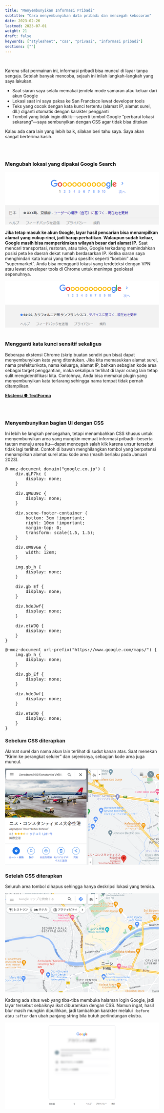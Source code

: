 ```yaml
---
title: "Menyembunyikan Informasi Pribadi"
subtitle: "Cara menyembunyikan data pribadi dan mencegah kebocoran"
date: 2023-02-26
lastmod: 2023-07-01
weight: 21
draft: false
keywords: ["stylesheet", "css", "privasi", "informasi pribadi"]
sections: [""]
---
```


<br />

Karena sifat permainan ini, informasi pribadi bisa muncul di layar tanpa sengaja. Setelah banyak mencoba, sejauh ini inilah langkah-langkah yang saya lakukan.


- Saat siaran saya selalu memakai jendela mode samaran atau keluar dari akun Google
- Lokasi saat ini saya paksa ke San Francisco lewat developer tools
- Teks yang cocok dengan kata kunci tertentu (alamat IP, alamat surel, dll.) diganti otomatis dengan karakter pengganti
- Tombol yang tidak ingin diklik—seperti tombol Google “perbarui lokasi sekarang”—saya sembunyikan dengan CSS agar tidak bisa ditekan

Kalau ada cara lain yang lebih baik, silakan beri tahu saya. Saya akan sangat berterima kasih.

<br />
<br />
<h3 class="no-blur">Mengubah lokasi yang dipakai Google Search</h3>
<img src="2023-03-21-16-59-28.png" />

<span style="font-weight: bold;">Jika tetap masuk ke akun Google, layar hasil pencarian bisa menampilkan alamat yang cukup rinci, jadi harap perhatikan. Walaupun sudah keluar, Google masih bisa memperkirakan wilayah besar dari alamat IP.</span>
Saat mencari transportasi, restoran, atau toko, Google terkadang memindahkan posisi peta ke daerah dekat rumah berdasarkan IP. Ketika siaran saya menghindari kata kunci yang terlalu spesifik seperti “konbini” atau “supermarket”.
Anda bisa mengganti lokasi yang terdeteksi dengan VPN atau lewat developer tools di Chrome untuk menimpa geolokasi sepenuhnya.

<img src="2023-03-21-17-01-06.png" />

<br />
<br />

<h3 class="no-blur">Mengganti kata kunci sensitif sekaligus</h3>

Beberapa ekstensi Chrome (skrip buatan sendiri pun bisa) dapat menyembunyikan kata yang ditentukan. Jika kita memasukkan alamat surel, nama prefektur/kota, nama keluarga, alamat IP, bahkan sebagian kode area sebagai target penggantian, maka sekalipun terlihat di layar orang lain tetap sulit mengidentifikasi kita.
Contohnya, Anda bisa memakai plugin yang menyembunyikan kata terlarang sehingga nama tempat tidak pernah ditampilkan.

<b>[Ekstensi ● TextForma](https://chrome.google.com/webstore/detail/textforma/nmoicgikomkhfcfimpldahmfabckjiie?hl=ja)</b>

<br />
<br />

<h3 class="no-blur">Menyembunyikan bagian UI dengan CSS</h3>

Ini lebih ke langkah pencegahan, tetapi menambahkan CSS khusus untuk menyembunyikan area yang mungkin memuat informasi pribadi—beserta tautan menuju area itu—dapat mencegah salah klik karena unsur tersebut tidak lagi terlihat. Contoh di bawah menghilangkan tombol yang berpotensi menampilkan alamat surel atau kode area (masih berlaku pada Januari 2023).

<pre>
@-moz-document domain("google.co.jp") {
    div.qLP7kc {
        display: none;
    }
    
    div.qWuU9c {
        display: none;
    }
    
    div.scene-footer-container {
        bottom: 3em !important;
        right: 10em !important;
        margin-top: 0;
        transform: scale(1.5, 1.5);
    }
    
    div.sW9vGe {
        width: 12em;
    }
    
    img.gb_h {
        display: none;
    }
    
    div.gb_Ef {
        display: none;
    }
    
    div.hdeJwf{
        display: none;
    }
    
    div.etWJQ {
        display: none;
    }
}
</pre>

<pre>
@-moz-document url-prefix("https://www.google.com/maps/") {
    img.gb_h {
        display: none;
    }
    
    div.gb_Ef {
        display: none;
    }
    
    div.hdeJwf{
        display: none;
    }
    
    div.etWJQ {
        display: none;
    }
}
</pre>


<h3 class="no-blur">Sebelum CSS diterapkan</h3>

Alamat surel dan nama akun lain terlihat di sudut kanan atas.
Saat menekan “Kirim ke perangkat seluler” dan sejenisnya, sebagian kode area juga muncul.

![](2023-03-02-12-19-13.png)

<h3 class="no-blur">Setelah CSS diterapkan</h3>

Seluruh area tombol dihapus sehingga hanya deskripsi lokasi yang tersisa.

![](2023-03-02-12-16-43.png)

Kadang ada situs web yang tiba-tiba membuka halaman login Google, jadi layar tersebut sebaiknya ikut diburamkan dengan CSS. Namun ingat, hasil blur masih mungkin dipulihkan, jadi tambahkan karakter melalui `:before` atau `:after` dan ubah panjang string bila butuh perlindungan ekstra.

![](2023-04-02-16-24-50.png)
